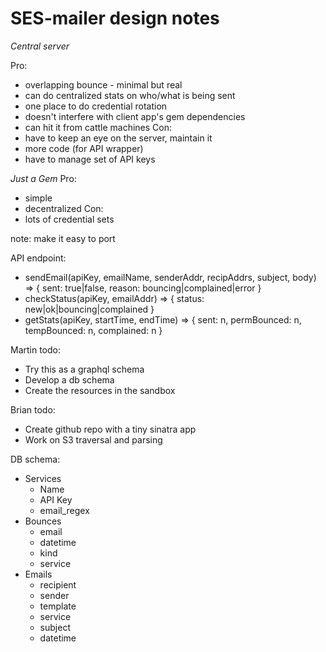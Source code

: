 # SES-mailer design notes

*Central server*

Pro:
  * overlapping bounce - minimal but real
  * can do centralized stats on who/what is being sent
  * one place to do credential rotation
  * doesn't interfere with client app's gem dependencies
  * can hit it from cattle machines
Con:
  * have to keep an eye on the server, maintain it
  * more code (for API wrapper)
  * have to manage set of API keys

*Just a Gem*
Pro:
  * simple
  * decentralized
Con:
  * lots of credential sets

note: make it easy to port

API endpoint:

* sendEmail(apiKey, emailName, senderAddr, recipAddrs, subject, body) => { sent: true|false, reason: bouncing|complained|error }
* checkStatus(apiKey, emailAddr) => { status: new|ok|bouncing|complained }
* getStats(apiKey, startTime, endTime)  => { sent: n, permBounced: n, tempBounced: n, complained: n }

Martin todo:
- Try this as a graphql schema
- Develop a db schema
- Create the resources in the sandbox

Brian todo:
- Create github repo with a tiny sinatra app
- Work on S3 traversal and parsing

DB schema:
  - Services
    - Name
    - API Key
    - email_regex
  - Bounces
    - email
    - datetime
    - kind
    - service
  - Emails
    - recipient
    - sender
    - template
    - service
    - subject
    - datetime
